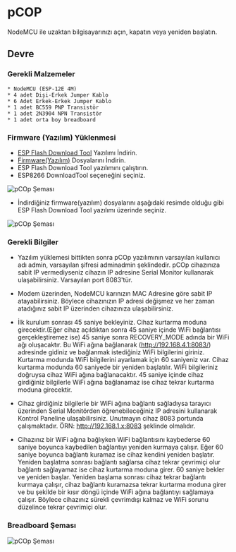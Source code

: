 # pCOP

NodeMCU ile uzaktan bilgisayarınızı açın, kapatın veya yeniden başlatın.

## Devre

  ### Gerekli Malzemeler
    * NodeMCU (ESP-12E 4M)
    * 4 adet Dişi-Erkek Jumper Kablo
    * 6 Adet Erkek-Erkek Jumper Kablo
    * 1 adet BC559 PNP Transistör
    * 1 adet 2N3904 NPN Transistör
    * 1 adet orta boy breadboard

  ### Firmware (Yazılım) Yüklenmesi
  - [ESP Flash Download Tool](https://www.espressif.com/en/support/download/other-tools) Yazılımı İndirin.
  - [Firmware(Yazılım)](https://github.com/muhep06/pcop/tree/master/firmware) Dosyalarını İndirin.
  - ESP Flash Download Tool yazılımını çalıştırın.
  - ESP8266 DownloadTool seçeneğini seçiniz.
  
  ![pCOp Şeması](https://raw.githubusercontent.com/muhep06/pcop/master/images/adim1.PNG)

  - İndirdiğiniz firmware(yazılım) dosyalarını aşağıdaki resimde olduğu gibi ESP Flash Download Tool yazılımı üzerinde seçiniz.

  ![pCOp Şeması](https://raw.githubusercontent.com/muhep06/pcop/master/images/adim2.PNG)

  ### Gerekli Bilgiler
  - Yazılım yüklemesi bittikten sonra pCOp yazılımının varsayılan kullanıcı adı admin, varsayılan şifresi adminadmin şeklindedir. pCOp cihazınıza sabit IP vermediyseniz cihazın IP adresine Serial Monitor kullanarak ulaşabilirsiniz. Varsayılan port 8083'tür.

  - Modem üzerinden, NodeMCU karınızın MAC Adresine göre sabit IP atayabilirsiniz. Böylece cihazınızın IP adresi değişmez ve her zaman atadığınız sabit IP üzerinden cihazınıza ulaşabilirsiniz.
  
  - İlk kurulum sonrası 45 saniye bekleyiniz. Cihaz kurtarma moduna girecektir.(Eğer cihaz açıldıktan sonra 45 saniye içinde WiFi bağlantısı gerçekleştiremez ise) 45 saniye sonra RECOVERY_MODE adında bir WiFi ağı oluşacaktır. Bu WiFi ağına bağlanarak (http://192.168.4.1:8083/) adresinde gidiniz ve bağlanmak istediğiniz WiFi bilgilerini giriniz. Kurtarma modunda WiFi bilgilerini ayarlamak için 60 saniyeniz var. Cihaz kurtarma modunda 60 saniyede bir yeniden başlatılır. WiFi bilgileriniz doğruysa cihaz WiFi ağına bağlanacaktır. 45 saniye içinde cihaz girdiğiniz bilgilerle WiFi ağına bağlanamaz ise cihaz tekrar kurtarma moduna girecektir.

  - Cihaz girdiğiniz bilgilerle bir WiFi ağına bağlantı sağladıysa tarayıcı üzerinden Serial Monitörden öğrenebileceğiniz IP adresini kullanarak Kontrol Paneline ulaşabilirsiniz. Unutmayın cihaz 8083 portunda çalışmaktadır. ÖRN: http://192.168.1.x:8083 şeklinde olmalıdır.

  - Cihazınız bir WiFi ağına bağlıyken WiFi bağlantısını kaybederse 60 saniye boyunca kaybedilen bağlantıyı yeniden kurmaya çalışır. Eğer 60 saniye boyunca bağlantı kuramaz ise cihaz kendini yeniden başlatır. Yeniden başlatma sonrası bağlantı sağlarsa cihaz tekrar çevrimiçi olur bağlantı sağlayamaz ise cihaz kurtarma moduna girer. 60 saniye bekler ve yeniden başlar. Yeniden başlama sonrası cihaz tekrar bağlantı kurmaya çalışır, cihaz bağlantı kuramazsa tekrar kurtarma moduna girer ve bu şekilde bir kısır döngü içinde WiFi ağına bağlantıyı sağlamaya çalışır. Böylece cihazınız sürekli çevrimdışı kalmaz ve WiFi sorunu düzelince tekrar çevrimiçi olur.
  
  ### Breadboard Şeması
  ![pCOp Şeması](https://raw.githubusercontent.com/muhep06/pcop/master/images/pcop-turkish_bb.png)